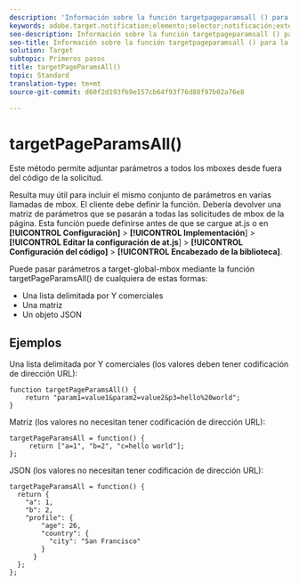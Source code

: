 ```yaml
---
description: 'Información sobre la función targetpageparamsall () para at. js. '
keywords: adobe.target.notification;elemento;selector;notificación;extensión
seo-description: Información sobre la función targetpageparamsall () para la biblioteca JavaScript de Adobe Target at. js.
seo-title: Información sobre la función targetpageparamsall () para la biblioteca JavaScript de Adobe Target at. js.
solution: Target
subtopic: Primeros pasos
title: targetPageParamsAll()
topic: Standard
translation-type: tm+mt
source-git-commit: d60f2d193fb9e157cb64f93f76d88f97b02a76e8

---
```



# targetPageParamsAll()

Este método permite adjuntar parámetros a todos los mboxes desde fuera del código de la solicitud.

Resulta muy útil para incluir el mismo conjunto de parámetros en varias llamadas de mbox. El cliente debe definir la función. Debería devolver una matriz de parámetros que se pasarán a todas las solicitudes de mbox de la página. Esta función puede definirse antes de que se cargue at.js o en **[!UICONTROL Configuración]** &gt; **[!UICONTROL Implementación**] &gt; **[!UICONTROL Editar la configuración de at.js**] &gt; **[!UICONTROL Configuración del código]** &gt; **[!UICONTROL Encabezado de la biblioteca]**.

Puede pasar parámetros a target-global-mbox mediante la función targetPageParamsAll() de cualquiera de estas formas:

* Una lista delimitada por Y comerciales
* Una matriz
* Un objeto JSON

## Ejemplos

Una lista delimitada por Y comerciales (los valores deben tener codificación de dirección URL):

```
function targetPageParamsAll() { 
    return "param1=value1&param2=value2&p3=hello%20world"; 
}
```

Matriz (los valores no necesitan tener codificación de dirección URL):

```
targetPageParamsAll = function() { 
     return ["a=1", "b=2", "c=hello world"]; 
};
```

JSON (los valores no necesitan tener codificación de dirección URL):

```
targetPageParamsAll = function() { 
  return { 
    "a": 1, 
    "b": 2, 
    "profile": { 
        "age": 26, 
        "country": { 
          "city": "San Francisco" 
        } 
      } 
  }; 
};
```
